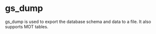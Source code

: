 # gs\_dump<a name="EN-US_TOPIC_0257867390"></a>

gs\_dump is used to export the database schema and data to a file. It also supports MOT tables.

